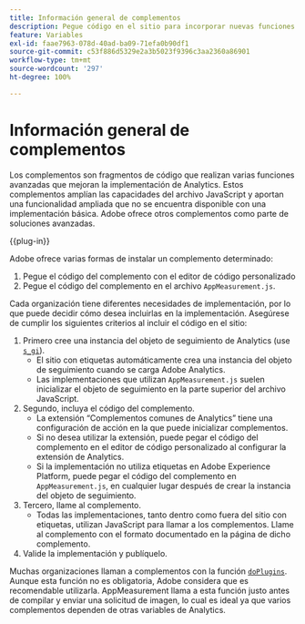 ```yaml
---
title: Información general de complementos
description: Pegue código en el sitio para incorporar nuevas funciones.
feature: Variables
exl-id: faae7963-078d-40ad-ba09-71efa0b90df1
source-git-commit: c53f886d5329e2a3b5023f9396c3aa2360a86901
workflow-type: tm+mt
source-wordcount: '297'
ht-degree: 100%

---
```


# Información general de complementos

Los complementos son fragmentos de código que realizan varias funciones avanzadas que mejoran la implementación de Analytics. Estos complementos amplían las capacidades del archivo JavaScript y aportan una funcionalidad ampliada que no se encuentra disponible con una implementación básica. Adobe ofrece otros complementos como parte de soluciones avanzadas.

{{plug-in}}

Adobe ofrece varias formas de instalar un complemento determinado:

<!--1. Use the 'Common Analytics Plugins' extension using the Web SDK or the Adobe Analytics extension-->
1. Pegue el código del complemento con el editor de código personalizado 
1. Pegue el código del complemento en el archivo `AppMeasurement.js`.

Cada organización tiene diferentes necesidades de implementación, por lo que puede decidir cómo desea incluirlas en la implementación. Asegúrese de cumplir los siguientes criterios al incluir el código en el sitio:

1. Primero cree una instancia del objeto de seguimiento de Analytics (use [`s_gi`](../functions/s-gi.md)).
   * El sitio con etiquetas automáticamente crea una instancia del objeto de seguimiento cuando se carga Adobe Analytics.
   * Las implementaciones que utilizan `AppMeasurement.js` suelen inicializar el objeto de seguimiento en la parte superior del archivo JavaScript.
2. Segundo, incluya el código del complemento.
   * La extensión “Complementos comunes de Analytics” tiene una configuración de acción en la que puede inicializar complementos.
   * Si no desea utilizar la extensión, puede pegar el código del complemento en el editor de código personalizado al configurar la extensión de Analytics.
   * Si la implementación no utiliza etiquetas en Adobe Experience Platform, puede pegar el código del complemento en `AppMeasurement.js`, en cualquier lugar después de crear la instancia del objeto de seguimiento.
3. Tercero, llame al complemento.
   * Todas las implementaciones, tanto dentro como fuera del sitio con etiquetas, utilizan JavaScript para llamar a los complementos. Llame al complemento con el formato documentado en la página de dicho complemento.
4. Valide la implementación y publíquelo.

Muchas organizaciones llaman a complementos con la función [`doPlugins`](../functions/doplugins.md). Aunque esta función no es obligatoria, Adobe considera que es recomendable utilizarla. AppMeasurement llama a esta función justo antes de compilar y enviar una solicitud de imagen, lo cual es ideal ya que varios complementos dependen de otras variables de Analytics.
